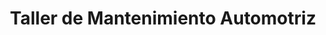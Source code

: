 ---
title: "Taller de Mantenimiento Automotriz"
url: /usulutan/taller-de-mantenimiento-automotriz/
shop: reparación de automóviles
---